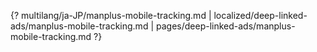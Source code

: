 {? multilang/ja-JP/manplus-mobile-tracking.md | localized/deep-linked-ads/manplus-mobile-tracking.md | pages/deep-linked-ads/manplus-mobile-tracking.md ?}
